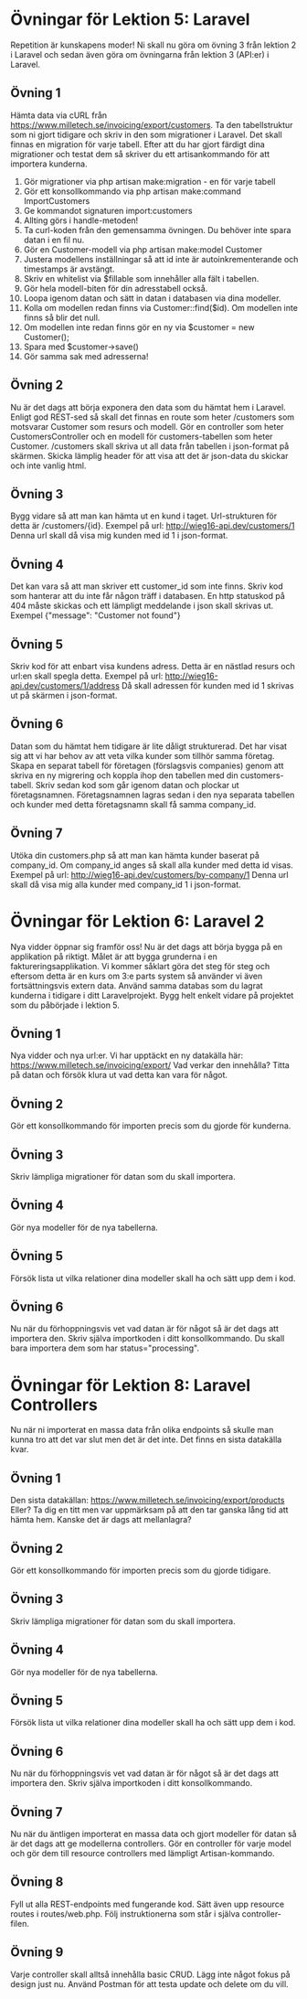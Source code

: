 # Övningar för Lektion 5: Laravel
Repetition är kunskapens moder!
Ni skall nu göra om övning 3 från lektion 2 i Laravel och sedan även göra om övningarna från lektion 3 (API:er) i Laravel.
## Övning 1
Hämta data via cURL från https://www.milletech.se/invoicing/export/customers.
Ta den tabellstruktur som ni gjort tidigare och skriv in den som migrationer i Laravel.
Det skall finnas en migration för varje tabell.
Efter att du har gjort färdigt dina migrationer och testat dem så skriver du ett artisankommando för att importera kunderna.

1. Gör migrationer via php artisan make:migration - en för varje tabell
2. Gör ett konsollkommando via php artisan make:command ImportCustomers
3. Ge kommandot signaturen import:customers
4. Allting görs i handle-metoden!
5. Ta curl-koden från den gemensamma övningen. Du behöver inte spara datan i en fil nu.
6. Gör en Customer-modell via php artisan make:model Customer
7. Justera modellens inställningar så att id inte är autoinkrementerande och timestamps är avstängt.
8. Skriv en whitelist via $fillable som innehåller alla fält i tabellen.
9. Gör hela modell-biten för din adresstabell också.
10. Loopa igenom datan och sätt in datan i databasen via dina modeller.
11. Kolla om modellen redan finns via Customer::find($id). Om modellen inte finns så blir det null.
12. Om modellen inte redan finns gör en ny via $customer = new Customer();
13. Spara med $customer->save()
14. Gör samma sak med adresserna!

## Övning 2
Nu är det dags att börja exponera den data som du hämtat hem i Laravel.
Enligt god REST-sed så skall det finnas en route som heter /customers som motsvarar Customer som resurs och modell.
Gör en controller som heter CustomersController och en modell för customers-tabellen som heter Customer.
/customers skall skriva ut all data från tabellen i json-format på skärmen.
Skicka lämplig header för att visa att det är json-data du skickar och inte vanlig html.
## Övning 3
Bygg vidare så att man kan hämta ut en kund i taget.
Url-strukturen för detta är /customers/{id}.
Exempel på url: http://wieg16-api.dev/customers/1
Denna url skall då visa mig kunden med id 1 i json-format.
## Övning 4
Det kan vara så att man skriver ett customer_id som inte finns.
Skriv kod som hanterar att du inte får någon träff i databasen.
En http statuskod på 404 måste skickas och ett lämpligt meddelande i json skall skrivas ut.
Exempel {"message": "Customer not found"}
## Övning 5
Skriv kod för att enbart visa kundens adress.
Detta är en nästlad resurs och url:en skall spegla detta.
Exempel på url: http://wieg16-api.dev/customers/1/address
Då skall adressen för kunden med id 1 skrivas ut på skärmen i json-format.
## Övning 6
Datan som du hämtat hem tidigare är lite dåligt strukturerad. Det har visat sig att vi har behov av att veta vilka kunder som tillhör samma företag.
Skapa en separat tabell för företagen (förslagsvis companies) genom att skriva en ny migrering och koppla ihop den tabellen med din customers-tabell.
Skriv sedan kod som går igenom datan och plockar ut företagsnamnen.
Företagsnamnen lagras sedan i den nya separata tabellen och kunder med detta företagsnamn skall få samma company_id.
## Övning 7
Utöka din customers.php så att man kan hämta kunder baserat på company_id.
Om company_id anges så skall alla kunder med detta id visas.
Exempel på url: http://wieg16-api.dev/customers/by-company/1 
Denna url skall då visa mig alla kunder med company_id 1 i json-format.



# Övningar för Lektion 6: Laravel 2

Nya vidder öppnar sig framför oss! Nu är det dags att börja bygga på en applikation på riktigt. Målet är att bygga grunderna i en faktureringsapplikation. Vi kommer såklart göra det steg för steg och eftersom detta är en kurs om 3:e parts system så använder vi även fortsättningsvis extern data. Använd samma databas som du lagrat kunderna i tidigare i ditt Laravelprojekt. Bygg helt enkelt vidare på projektet som du påbörjade i lektion 5.

## Övning 1
Nya vidder och nya url:er. Vi har upptäckt en ny datakälla här: https://www.milletech.se/invoicing/export/ Vad verkar den innehålla? Titta på datan och försök klura ut vad detta kan vara för något.

## Övning 2
Gör ett konsollkommando för importen precis som du gjorde för kunderna.

## Övning 3
Skriv lämpliga migrationer för datan som du skall importera.

## Övning 4
Gör nya modeller för de nya tabellerna.

## Övning 5
Försök lista ut vilka relationer dina modeller skall ha och sätt upp dem i kod.

## Övning 6
Nu när du förhoppningsvis vet vad datan är för något så är det dags att importera den. Skriv själva importkoden i ditt konsollkommando. Du skall bara importera dem som har status="processing".



# Övningar för Lektion 8: Laravel Controllers
Nu när ni importerat en massa data från olika endpoints så skulle man kunna tro att det var slut men det är det inte. Det finns en sista datakälla kvar.

## Övning 1
Den sista datakällan: https://www.milletech.se/invoicing/export/products Eller? Ta dig en titt men var uppmärksam på att den tar ganska lång tid att hämta hem. Kanske det är dags att mellanlagra?

## Övning 2
Gör ett konsollkommando för importen precis som du gjorde tidigare.

## Övning 3
Skriv lämpliga migrationer för datan som du skall importera.

## Övning 4
Gör nya modeller för de nya tabellerna.

## Övning 5
Försök lista ut vilka relationer dina modeller skall ha och sätt upp dem i kod.

## Övning 6
Nu när du förhoppningsvis vet vad datan är för något så är det dags att importera den. Skriv själva importkoden i ditt konsollkommando.

## Övning 7
Nu när du äntligen importerat en massa data och gjort modeller för datan så är det dags att ge modellerna controllers. Gör en controller för varje model och gör dem till resource controllers med lämpligt Artisan-kommando.

## Övning 8
Fyll ut alla REST-endpoints med fungerande kod. Sätt även upp resource routes i routes/web.php. Följ instruktionerna som står i själva controller-filen.

## Övning 9
Varje controller skall alltså innehålla basic CRUD. Lägg inte något fokus på design just nu. Använd Postman för att testa update och delete om du vill.